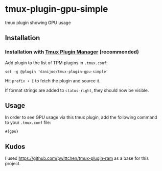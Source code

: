 # tmux-plugin-gpu-simple
tmux plugin showing GPU usage

Installation
------------
### Installation with [Tmux Plugin Manager](https://github.com/tmux-plugins/tpm) (recommended)

Add plugin to the list of TPM plugins in `.tmux.conf`:

```
set -g @plugin 'danijoo/tmux-plugin-gpu-simple'
```

Hit `prefix + I` to fetch the plugin and source it.

If format strings are added to `status-right`, they should now be visible.

Usage
-----

In order to see GPU usage via this tmux plugin, add the following command to your `.tmux.conf` file:

```
#{gpu}
```

Kudos
----------
I used https://github.com/pwittchen/tmux-plugin-ram as a base for this project.
